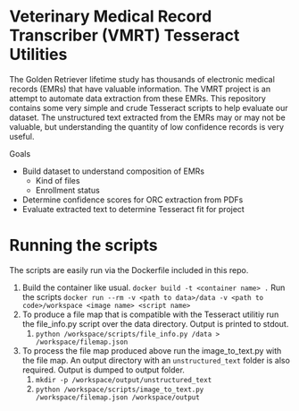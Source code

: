 # Veterinary Medical Record Transcriber (VMRT) Tesseract Utilities
The Golden Retriever lifetime study has thousands of electronic medical records (EMRs) that have valuable information. The VMRT project is an attempt to automate data extraction from these EMRs. This repository contains some very simple and crude Tesseract scripts to help evaluate our dataset. The unstructured text extracted from the EMRs may or may not be valuable, but understanding the quantity of low confidence records is very useful.

Goals
* Build dataset to understand composition of EMRs
  * Kind of files
  * Enrollment status
* Determine confidence scores for ORC extraction from PDFs
* Evaluate extracted text to determine Tesseract fit for project

# Running the scripts
The scripts are easily run via the Dockerfile included in this repo.
1. Build the container like usual. `docker build -t <container name> .` Run the scripts `docker run --rm -v <path to data>/data -v <path to code>/workspace <image name> <script name>`
2. To produce a file map that is compatible with the Tesseract utilitiy run the file_info.py script over the data directory. Output is printed to stdout.
   1. `python /workspace/scripts/file_info.py /data > /workspace/filemap.json`
3. To process the file map produced above run the image_to_text.py with the file map. An output directory with an `unstructured_text` folder is also required. Output is dumped to output folder.
   1. `mkdir -p /workspace/output/unstructured_text`
   2. `python /workspace/scripts/image_to_text.py /workspace/filemap.json /workspace/output`
